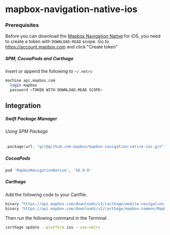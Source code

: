 # mapbox-navigation-native-ios

### Prerequisites

Before you can download the [Mapbox Navigation Native](https://github.com/mapbox/mapbox-navigation-native) for iOS, you need to create a token with `DOWNLOAD:READ` scope.
Go to https://account.mapbox.com and click "Create token"

##### SPM, CocoaPods and Carthage
Insert or append the following to `~/.netrc`

```bash
machine api.mapbox.com
  login mapbox
  password <TOKEN WITH DOWNLOAD:READ SCOPE>
```

## Integration

##### Swift Package Manager

###### Using SPM Package

```swift
.package(url: "git@github.com:mapbox/mapbox-navigation-native-ios.git", from: "50.0.0"),
```

##### CocoaPods

```ruby
pod 'MapboxNavigationNative', '50.0.0'
```

##### Carthage

Add the following code to your Cartfile.

```bash
binary "https://api.mapbox.com/downloads/v2/carthage/mobile-navigation-native/MapboxNavigationNative.json" == 50.0.0
binary "https://api.mapbox.com/downloads/v2/carthage/mapbox-common/MapboxCommon-ios.json" == 12.0.0
```

Then run the following command in the Terminal.
```bash
carthage update --platform ios --use-netrc
```
